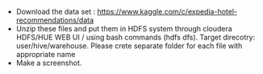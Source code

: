 * Download the data set : https://www.kaggle.com/c/expedia-hotel-recommendations/data
* Unzip these files and put them in HDFS system through cloudera HDFS/HUE WEB UI / using bash commands (hdfs dfs). Target direcotry: user/hive/warehouse. Please crete separate folder for each file with appropriate name
* Make a screenshot.
